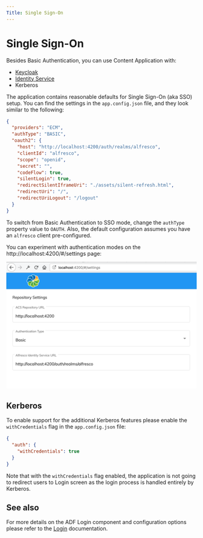 ```yaml
---
Title: Single Sign-On
---
```


# Single Sign-On

Besides Basic Authentication, you can use Content Application with:

- [Keycloak](https://www.keycloak.org/)
- [Identity Service](https://docs.alfresco.com/identity1.0/concepts/identity-overview.html)
- Kerberos

The application contains reasonable defaults for Single Sign-On (aka SSO) setup.
You can find the settings in the `app.config.json` file, and they look similar to the following:

```json
{
  "providers": "ECM",
  "authType": "BASIC",
  "oauth2": {
    "host": "http://localhost:4200/auth/realms/alfresco",
    "clientId": "alfresco",
    "scope": "openid",
    "secret": "",
    "codeFlow": true,
    "silentLogin": true,
    "redirectSilentIframeUri": "./assets/silent-refresh.html",
    "redirectUri": "/",
    "redirectUriLogout": "/logout"
  }
}
```

To switch from Basic Authentication to SSO mode, change the `authType` property value to `OAUTH`.
Also, the default configuration assumes you have an `alfresco` client pre-configured.

You can experiment with authentication modes on the http://localhost:4200/#/settings page:

![Authentication Settings](../images/aca-sso-settings.png)

## Kerberos

To enable support for the additional Kerberos features
please enable the `withCredentials` flag in the `app.config.json` file:

```json
{
  "auth": {
    "withCredentials": true
  }
}
```

Note that with the `withCredentials` flag enabled, the application is not going to redirect users to Login screen
as the login process is handled entirely by Kerberos.

## See also

For more details on the ADF Login component and configuration options please refer to the [Login](https://www.alfresco.com/abn/adf/docs/core/components/login.component/#single-sign-on-sso) documentation.
